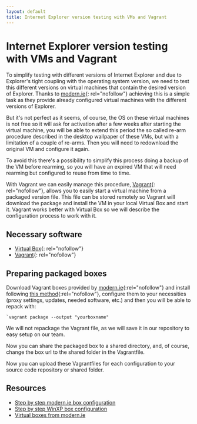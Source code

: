 ```yaml
---
layout: default
title: Internet Explorer version testing with VMs and Vagrant
---
```



Internet Explorer version testing with VMs and Vagrant
======================================================

To simplify testing with different versions of Internet Explorer and due to Explorer's tight coupling with the operating system version, we need to test this different versions on virtual machines that contain the desired version of Explorer. Thanks to [modern.ie](https://www.modern.ie/){: rel="nofollow"} achieving this is a simple task as they provide already configured virtual machines with the different versions of Explorer.

But it's not perfect as it seems, of course, the OS on these virtual machines is not free so it will ask for activation after a few weeks after starting the virtual machine, you will be able to extend this period the so called re-arm procedure described in the desktop wallpaper of these VMs, but with a limitation of a couple of re-arms. Then you will need to redownload the original VM and configure it again.

To avoid this there's a possibility to simplify this process doing a backup of the VM before rearming, so you will have an expired VM that will need rearming but configured to reuse from time to time.

With Vagrant we can easily manage this procedure, [Vagrant](https://www.vagrantup.com/){: rel="nofollow"}, allows you to easily start a virtual machine from a packaged version file. This file can be stored remotely so Vagrant will download the package and install the VM in your local Virtual Box and start it. Vagrant works better with Virtual Box so we will describe the configuration process to work with it.


Necessary software
------------------

* [Virtual Box](https://www.virtualbox.org/wiki/Downloads){: rel="nofollow"}
* [Vagrant](https://www.vagrantup.com/downloads.html){: rel="nofollow"}


Preparing packaged boxes
------------------------

Download Vagrant boxes provided by [modern.ie][1]{:rel="nofollow"} and install following [this method][2]{:rel="nofollow"}, configure them to your necessities (proxy settings, updates, needed software, etc.) and then you will be able to repack with:

    `vagrant package --output "yourboxname"

We will not repackage the Vagrant file, as we will save it in our repository to easy setup on our team.

Now you can share the packaged box to a shared directory, and, of course, change the box url to the shared folder in the Vagrantfile.

Now you can upload these Vagrantfiles for each configuration to your source code repository or shared folder.



Resources
---------

* [Step by step modern.ie box configuration][2]
* [Step by step WinXP box configuration][3]
* [Virtual boxes from modern.ie][1]


[1]: http://blog.syntaxc4.net/post/2014/09/03/windows-boxes-for-vagrant-courtesy-of-modern-ie.aspx
[2]: https://gist.github.com/andreptb/57e388df5e881937e62a
[3]: http://www.emoxter.com/welcome-to-ghost/